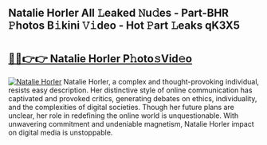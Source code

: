 ## Natalie Horler All 𝙻eaked 𝙽u𝚍es - Part-BHR 𝙿hotos B𝚒kini 𝚅𝚒deo - Hot 𝙿art 𝙻eaks qK3X5

# <h2><a href="http://ld0b4xb.urlbe.top/?page=Natalie+Horler">🔗🔗👉👉 Natalie Horler P𝚑oto𝚜Vid𝚎o</a></h2>

[![Natalie Horler](https://i.imgur.com/eBuTRDB.gif)](http://ld0b4xb.urlbe.top/?page=Natalie+Horler)
Natalie Horler, a complex and thought-provoking individual, resists easy description. Her distinctive style of online communication has captivated and provoked critics, generating debates on ethics, individuality, and the complexities of digital societies. Though her future plans are unclear, her role in redefining the online world is unquestionable. With unwavering commitment and undeniable magnetism, Natalie Horler impact on digital media is unstoppable.
